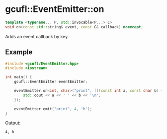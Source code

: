 # gcufl::EventEmitter::on
```cpp
template <typename... P, std::invocable<P...> C>
void on(const std::string& event, const C& callback) noexcept;
```
Adds an event callback by key.
## Example
```cpp
#include <gcufl/EventEmitter.hpp>
#include <iostream>

int main() {
	gcufl::EventEmitter eventEmitter;

	eventEmitter.on<int, char>("print", [](const int a, const char b) {
		std::cout << a << ' ' << b << '\n';
	});

	eventEmitter.emit("print", 4, 'h');
}
```
Output:
```
4, h
```
